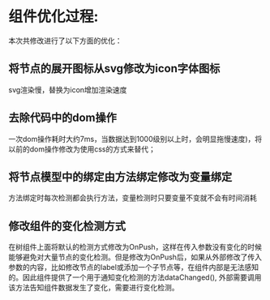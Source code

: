 # 组件优化过程:

本次共修改进行了以下方面的优化： 

## 将节点的展开图标从svg修改为icon字体图标
  
svg渲染慢，替换为icon增加渲染速度
  
## 去除代码中的dom操作

一次dom操作耗时大约7ms，当数据达到1000级别以上时，会明显拖慢速度)，将以前的dom操作修改为使用css的方式来替代； 
  
## 将节点模型中的绑定由方法绑定修改为变量绑定

方法绑定时每次检测都会执行方法，变量检测时只要变量不变就不会有时间消耗 

## 修改组件的变化检测方式

在树组件上面将默认的检测方式修改为OnPush，这样在传入参数没有变化的时候能够避免对大量节点的变化检测。但是修改为OnPush后，如果从外部修改了传入参数的内容，比如修改节点的label或添加一个子节点等，在组件内部是无法感知的。因此组件提供了一个用于通知变化检测的方法dataChanged(), 外部需要调用该方法告知组件数据发生了变化，需要进行变化检测。
